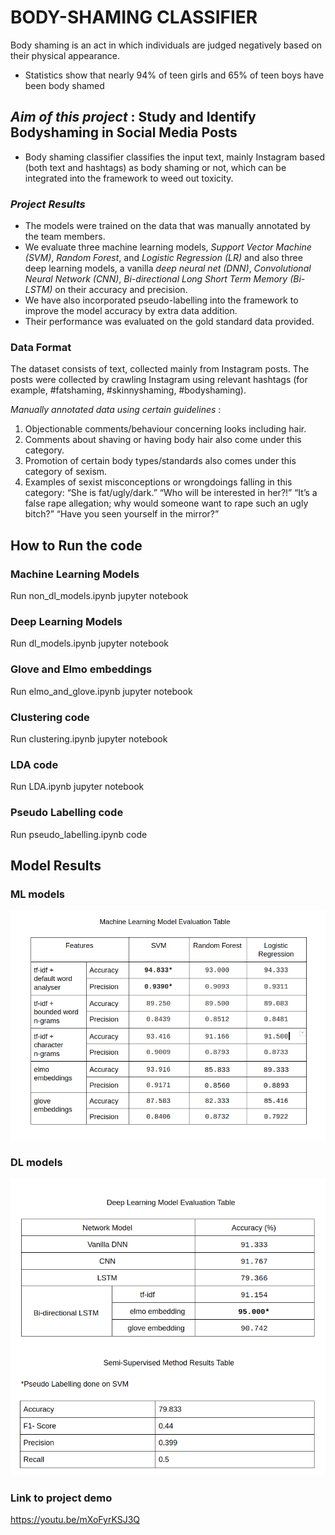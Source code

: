 # BODY-SHAMING CLASSIFIER

Body shaming is an act in which individuals are judged negatively based on their physical appearance.
- Statistics show that nearly 94% of teen girls and 65% of teen boys have been body shamed

## _Aim of this project_ : Study and Identify Bodyshaming in Social Media Posts
- Body shaming classifier classifies the input text, mainly Instagram based (both text and hashtags) as body shaming or not, which can be integrated into the framework to weed out toxicity. 

### _Project Results_
- The models were trained on the data that was manually annotated by the team members. 
- We evaluate three machine learning models, *Support Vector Machine (SVM)*, *Random Forest*, and *Logistic Regression (LR)* and also three deep learning models, a vanilla *deep neural net (DNN)*, *Convolutional Neural Network (CNN)*, *Bi-directional Long Short Term Memory (Bi-LSTM)* on their accuracy and precision. 
- We have also incorporated pseudo-labelling into the framework to improve the model accuracy by extra data addition. 
- Their performance was evaluated on the gold standard data provided.

### Data Format
The dataset consists of text, collected mainly from Instagram posts. The posts were collected by crawling Instagram using relevant hashtags (for example, #fatshaming, #skinnyshaming, #bodyshaming).

*Manually annotated data using certain guidelines* : 
1. Objectionable comments/behaviour concerning looks including hair.
2. Comments about shaving or having body hair also come under this category. 
3. Promotion of certain body types/standards also comes under this category of sexism.
4. Examples of sexist misconceptions or wrongdoings falling in this category:
    “She is fat/ugly/dark.”
    “Who will be interested in her?!”
    “It’s a false rape allegation; why would someone want to rape such an ugly bitch?”
    “Have you seen yourself in the mirror?”

## How to Run the code

### Machine Learning Models 
Run non_dl_models.ipynb jupyter notebook

### Deep Learning Models 
Run dl_models.ipynb jupyter notebook 

### Glove and Elmo embeddings 
Run elmo_and_glove.ipynb jupyter notebook

### Clustering code
Run clustering.ipynb jupyter notebook

### LDA code
Run LDA.ipynb jupyter notebook 

### Pseudo Labelling code
Run pseudo_labelling.ipynb code

## Model Results
### ML models
![Results](./ml_results.png)
### DL models
![Results](./dl_results.png)

### Link to project demo
https://youtu.be/mXoFyrKSJ3Q
